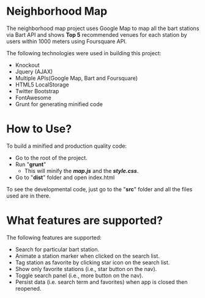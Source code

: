 Neighborhood Map
=============
The neighborhood map project uses Google Map to map all the bart stations via Bart API and shows **Top 5** recommended venues for each station by users within 1000 meters using Foursquare API. 

The following technologies were used in building this project:
 
 - Knockout
 - Jquery (AJAX)
 - Multiple APIs(Google Map, Bart and Foursquare)
 - HTML5 LocalStorage
 - Twitter Bootstrap
 - FontAwesome
 - Grunt for generating minified code

How to Use?
==============
To build a minified and production quality code:

 - Go to the root of the project.
 - Run "**grunt**"
	 - This will minify the ***map.js*** and the ***style.css***.  
 - Go to "**dist**" folder and open index.html

To see the developmental code, just go to the "**src**" folder and all the files used are in there.
	

What features are supported?
=============

The following features are supported:

 - Search for particular bart station.
 - Animate a station marker when clicked on the search list.
 - Tag station as favorite by clicking star icon on the search list.
 - Show only favorite stations (i.e., star button on the nav).
 - Toggle search panel (i.e., more button on the nav).
 - Persist data (i.e. search term and favorites) when app is closed then reopened.